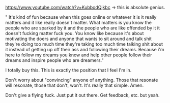 https://www.youtube.com/watch?v=KubbodQjkbc -> this is absolute genius.

"  It's kind of fun because when this goes online or whatever it is it really matters and it like really doesn't matter. What matters is you know the people who are sparked by it and the people who are like offended by it it doesn't fucking matter fuck you. You know like because it's about motivating the doers and anyone that wants to sit around and talk shit they're doing too much time they're taking too much time talking shit about it instead of getting up off their ass and following their dreams. Because i'm here to follow my dreams you know and help other people follow their dreams and inspire people who are dreamers."

I totally buy this. This is exactly the position that I feel I'm in.

Don't worry about "convincing" anyone of anything. Those that resonate will resonate, those that don't, won't. It's really that simple. Amen.

Don't give a flying fuck. Just put it out there. Get feedback, etc. but yeah.